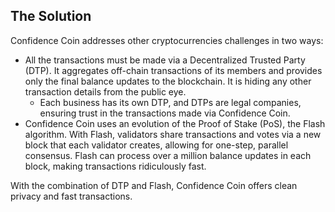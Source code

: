 ## The Solution
Confidence Coin addresses other cryptocurrencies challenges in two ways: 
- All the transactions must be made via a Decentralized Trusted Party (DTP). It aggregates off-chain transactions of its members and provides only the final balance updates to the blockchain. It is hiding any other transaction details from the public eye. 
   - Each business has its own DTP, and DTPs are legal companies, ensuring trust in the transactions made via Confidence Coin.
- Confidence Coin uses an evolution of the Proof of Stake (PoS), the Flash algorithm. With Flash, validators share transactions and votes via a new block that each validator creates, allowing for one-step, parallel consensus. Flash can process over a million balance updates in each block, making transactions ridiculously fast. 

With the combination of DTP and Flash, Confidence Coin offers clean privacy and fast transactions.